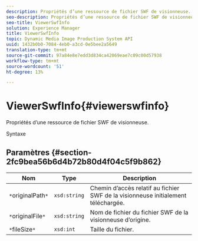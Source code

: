 ```yaml
---
description: Propriétés d’une ressource de fichier SWF de visionneuse.
seo-description: Propriétés d’une ressource de fichier SWF de visionneuse.
seo-title: ViewerSwfInfo
solution: Experience Manager
title: ViewerSwfInfo
topic: Dynamic Media Image Production System API
uuid: 1432b0b0-7084-4eb0-a3cd-0e5bee2a5649
translation-type: tm+mt
source-git-commit: 97a84e8e7edd3d834ca42069eae7c09c00d57938
workflow-type: tm+mt
source-wordcount: '51'
ht-degree: 13%

---
```



# ViewerSwfInfo{#viewerswfinfo}

Propriétés d’une ressource de fichier SWF de visionneuse.

Syntaxe

## Paramètres {#section-2fc9bea56b6d4b72b80d4f04c5f9b862}

| Nom | Type | Description |
|---|---|---|
| `*`originalPath`*` | `xsd:string` | Chemin d’accès relatif au fichier SWF de la visionneuse initialement téléchargée. |
| `*`originalFile`*` | `xsd:string` | Nom de fichier du fichier SWF de la visionneuse d’origine. |
| `*`fileSize`*` | `xsd:int` | Taille du fichier. |

